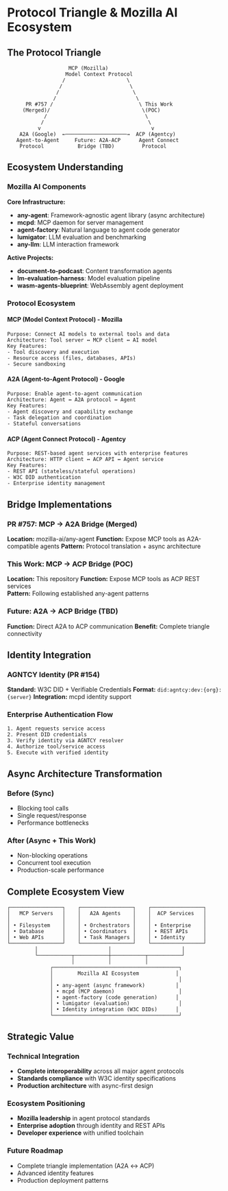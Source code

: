 # Protocol Triangle & Mozilla AI Ecosystem

## The Protocol Triangle

```
                    MCP (Mozilla)
                   Model Context Protocol
                  /                    \
                 /                      \
                /                        \
               /                          \
      PR #757 /                            \ This Work
     (Merged)/                              \(POC)
            /                                \
           /                                  \
          v                                    v
    A2A (Google)  ←────────────────────→  ACP (Agentcy)
   Agent-to-Agent     Future: A2A-ACP      Agent Connect
    Protocol           Bridge (TBD)         Protocol
```

## Ecosystem Understanding

### Mozilla AI Components

**Core Infrastructure:**
- **any-agent**: Framework-agnostic agent library (async architecture)
- **mcpd**: MCP daemon for server management
- **agent-factory**: Natural language to agent code generator
- **lumigator**: LLM evaluation and benchmarking
- **any-llm**: LLM interaction framework

**Active Projects:**
- **document-to-podcast**: Content transformation agents
- **lm-evaluation-harness**: Model evaluation pipeline
- **wasm-agents-blueprint**: WebAssembly agent deployment

### Protocol Ecosystem

#### MCP (Model Context Protocol) - Mozilla
```
Purpose: Connect AI models to external tools and data
Architecture: Tool server ↔ MCP client ↔ AI model
Key Features:
- Tool discovery and execution
- Resource access (files, databases, APIs)
- Secure sandboxing
```

#### A2A (Agent-to-Agent Protocol) - Google
```
Purpose: Enable agent-to-agent communication
Architecture: Agent ↔ A2A protocol ↔ Agent
Key Features:
- Agent discovery and capability exchange
- Task delegation and coordination
- Stateful conversations
```

#### ACP (Agent Connect Protocol) - Agentcy
```
Purpose: REST-based agent services with enterprise features
Architecture: HTTP client ↔ ACP API ↔ Agent service
Key Features:
- REST API (stateless/stateful operations)
- W3C DID authentication
- Enterprise identity management
```

## Bridge Implementations

### PR #757: MCP → A2A Bridge (Merged)
**Location:** mozilla-ai/any-agent
**Function:** Expose MCP tools as A2A-compatible agents
**Pattern:** Protocol translation + async architecture

### This Work: MCP → ACP Bridge (POC)
**Location:** This repository
**Function:** Expose MCP tools as ACP REST services  
**Pattern:** Following established any-agent patterns

### Future: A2A → ACP Bridge (TBD)
**Function:** Direct A2A to ACP communication
**Benefit:** Complete triangle connectivity

## Identity Integration

### AGNTCY Identity (PR #154)
**Standard:** W3C DID + Verifiable Credentials
**Format:** `did:agntcy:dev:{org}:{server}`
**Integration:** mcpd identity support

### Enterprise Authentication Flow
```
1. Agent requests service access
2. Present DID credentials
3. Verify identity via AGNTCY resolver
4. Authorize tool/service access
5. Execute with verified identity
```

## Async Architecture Transformation

### Before (Sync)
- Blocking tool calls
- Single request/response
- Performance bottlenecks

### After (Async + This Work)
- Non-blocking operations
- Concurrent tool execution
- Production-scale performance

## Complete Ecosystem View

```
┌─────────────────┐    ┌─────────────────┐    ┌─────────────────┐
│   MCP Servers   │    │   A2A Agents    │    │  ACP Services   │
│                 │    │                 │    │                 │
│ • Filesystem    │    │ • Orchestrators │    │ • Enterprise    │
│ • Database      │    │ • Coordinators  │    │ • REST APIs     │
│ • Web APIs      │    │ • Task Managers │    │ • Identity      │
└─────────────────┘    └─────────────────┘    └─────────────────┘
         │                       │                       │
         └───────────┬───────────┼───────────┬───────────┘
                     │           │           │
              ┌─────────────────────────────────────────┐
              │        Mozilla AI Ecosystem            │
              │                                         │
              │ • any-agent (async framework)          │
              │ • mcpd (MCP daemon)                     │
              │ • agent-factory (code generation)      │
              │ • lumigator (evaluation)                │
              │ • Identity integration (W3C DIDs)      │
              └─────────────────────────────────────────┘
```

## Strategic Value

### Technical Integration
- **Complete interoperability** across all major agent protocols
- **Standards compliance** with W3C identity specifications
- **Production architecture** with async-first design

### Ecosystem Positioning
- **Mozilla leadership** in agent protocol standards
- **Enterprise adoption** through identity and REST APIs
- **Developer experience** with unified toolchain

### Future Roadmap
- Complete triangle implementation (A2A ↔ ACP)
- Advanced identity features
- Production deployment patterns